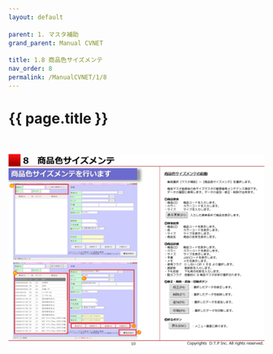 ```yaml
---
layout: default

parent: 1. マスタ補助
grand_parent: Manual CVNET

title: 1.8 商品色サイズメンテ
nav_order: 8
permalink: /ManualCVNET/1/8
---
```


# {{ page.title }} <br/><br/>

<a href="/img/MasterHojo/MH11.PNG" target="_blank">
<img src="/img/MasterHojo/MH11.PNG" alt="login image"></a>

